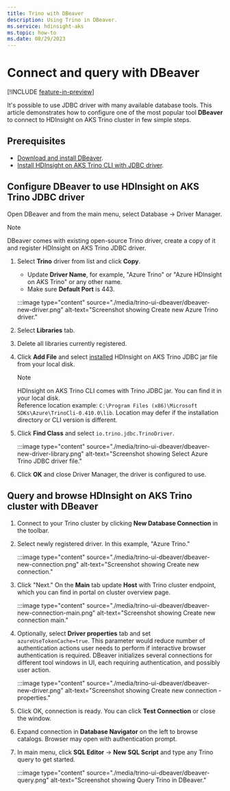 ```yaml
---
title: Trino with DBeaver
description: Using Trino in DBeaver.
ms.service: hdinsight-aks
ms.topic: how-to
ms.date: 08/29/2023
---
```


# Connect and query with DBeaver

[!INCLUDE [feature-in-preview](includes/feature-in-preview.md)]

It's possible to use JDBC driver with many available database tools. This article demonstrates how to configure one of the most popular tool **DBeaver** to connect to HDInsight on AKS Trino cluster in few simple steps.

## Prerequisites

* [Download and install DBeaver](https://dbeaver.io/download/).
* [Install HDInsight on AKS Trino CLI with JDBC driver](./trino-ui-command-line-interface.md#install-on-windows).

## Configure DBeaver to use HDInsight on AKS Trino JDBC driver

Open DBeaver and from the main menu, select Database -> Driver Manager. 

   > [!NOTE]
   > DBeaver comes with existing open-source Trino driver, create a copy of it and register HDInsight on AKS Trino JDBC driver.
   
   1. Select **Trino** driver from list and click **Copy**.
      
      * Update **Driver Name**, for example, "Azure Trino" or "Azure HDInsight on AKS Trino" or any other name.
      * Make sure **Default Port** is 443.
        
      :::image type="content" source="./media/trino-ui-dbeaver/dbeaver-new-driver.png" alt-text="Screenshot showing Create new Azure Trino driver."
        
   1. Select **Libraries** tab.
      
   1. Delete all libraries currently registered.
      
   1. Click **Add File** and select [installed](./trino-ui-command-line-interface.md#install-on-windows) HDInsight on AKS Trino JDBC jar file from your local disk.

      > [!NOTE]
      > HDInsight on AKS Trino CLI comes with Trino JDBC jar. You can find it in your local disk.
      > <br> Reference location example: `C:\Program Files (x86)\Microsoft SDKs\Azure\TrinoCli-0.410.0\lib`. Location may defer if the installation directory or CLI version is different.
       
   1. Click **Find Class** and select ```io.trino.jdbc.TrinoDriver```.
       
       :::image type="content" source="./media/trino-ui-dbeaver/dbeaver-new-driver-library.png" alt-text="Screenshot showing Select Azure Trino JDBC driver file."
       
   1. Click **OK** and close Driver Manager, the driver is configured to use.

## Query and browse HDInsight on AKS Trino cluster with DBeaver

1. Connect to your Trino cluster by clicking **New Database Connection** in the toolbar.
   
1. Select newly registered driver. In this example, "Azure Trino."
  
   :::image type="content" source="./media/trino-ui-dbeaver/dbeaver-new-connection.png" alt-text="Screenshot showing Create new connection."
  
1. Click "Next." On the **Main** tab update **Host** with Trino cluster endpoint, which you can find in portal on cluster overview page.
  
   :::image type="content" source="./media/trino-ui-dbeaver/dbeaver-new-connection-main.png" alt-text="Screenshot showing Create new connection main."
   
1. Optionally, select **Driver properties** tab and set ```azureUseTokenCache=true```. This parameter would reduce number of authentication actions user needs to perform if interactive browser authentication is required. DBeaver initializes several connections for different tool windows in UI, each requiring authentication, and possibly user action.
   
   :::image type="content" source="./media/trino-ui-dbeaver/dbeaver-new-driver.png" alt-text="Screenshot showing Create new connection - properties."
   
1. Click OK, connection is ready. You can click **Test Connection** or close the window.
   
1. Expand connection in **Database Navigator** on the left to browse catalogs. Browser may open with authentication prompt.
    
1. In main menu, click **SQL Editor** -> **New SQL Script** and type any Trino query to get started.
   
   :::image type="content" source="./media/trino-ui-dbeaver/dbeaver-query.png" alt-text="Screenshot showing Query Trino in DBeaver."

